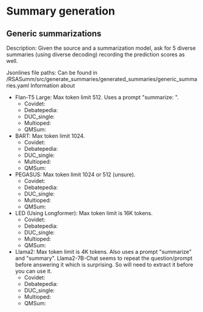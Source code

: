 # Summary generation

## Generic summarizations

Description: Given the source and a summarization model, ask for 5 diverse summaries (using diverse decoding) recording the prediction scores as well.

Jsonlines file paths: Can be found in /RSASumm/src/generate_summaries/generated_summaries/generic_summaries.yaml
Information about 
- Flan-T5 Large: Max token limit 512. Uses a prompt "summarize: ".
    - Covidet:
    - Debatepedia:
    - DUC_single:
    - Multioped:
    - QMSum:
- BART: Max token limit 1024.
    - Covidet:
    - Debatepedia:
    - DUC_single:
    - Multioped:
    - QMSum:
- PEGASUS: Max token limit 1024 or 512 (unsure).
    - Covidet:
    - Debatepedia:
    - DUC_single:
    - Multioped:
    - QMSum:
- LED (Using Longformer): Max token limit is 16K tokens.
    - Covidet:
    - Debatepedia:
    - DUC_single:
    - Multioped:
    - QMSum:
- Llama2: Max token limit is 4K tokens. Also uses a prompt "summarize" and "summary". Llama2-7B-Chat seems to repeat the question/prompt before answering it which is surprising. So will need to extract it before you can use it.
    - Covidet:
    - Debatepedia:
    - DUC_single:
    - Multioped:
    - QMSum:
